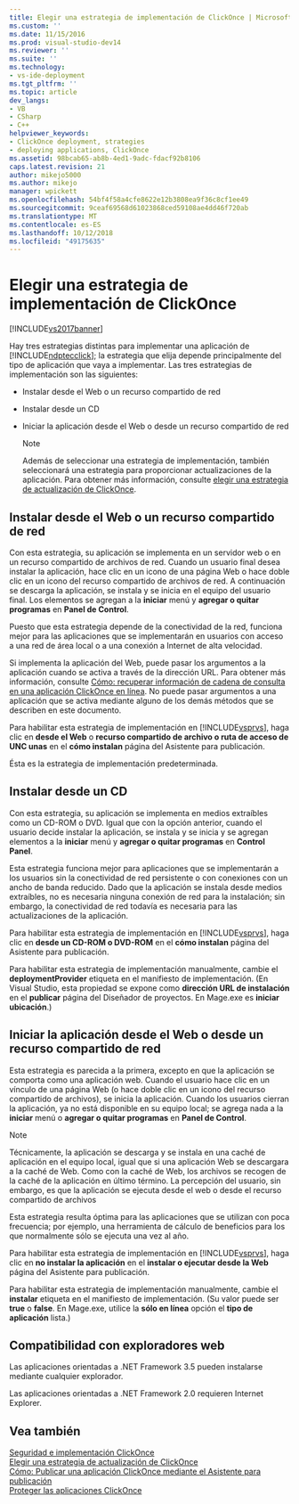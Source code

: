 ```yaml
---
title: Elegir una estrategia de implementación de ClickOnce | Microsoft Docs
ms.custom: ''
ms.date: 11/15/2016
ms.prod: visual-studio-dev14
ms.reviewer: ''
ms.suite: ''
ms.technology:
- vs-ide-deployment
ms.tgt_pltfrm: ''
ms.topic: article
dev_langs:
- VB
- CSharp
- C++
helpviewer_keywords:
- ClickOnce deployment, strategies
- deploying applications, ClickOnce
ms.assetid: 98bcab65-ab8b-4ed1-9adc-fdacf92b8106
caps.latest.revision: 21
author: mikejo5000
ms.author: mikejo
manager: wpickett
ms.openlocfilehash: 54bf4f58a4cfe8622e12b3808ea9f36c8cf1ee49
ms.sourcegitcommit: 9ceaf69568d61023868ced59108ae4dd46f720ab
ms.translationtype: MT
ms.contentlocale: es-ES
ms.lasthandoff: 10/12/2018
ms.locfileid: "49175635"
---
```

# <a name="choosing-a-clickonce-deployment-strategy"></a>Elegir una estrategia de implementación de ClickOnce
[!INCLUDE[vs2017banner](../includes/vs2017banner.md)]

Hay tres estrategias distintas para implementar una aplicación de [!INCLUDE[ndptecclick](../includes/ndptecclick-md.md)]; la estrategia que elija depende principalmente del tipo de aplicación que vaya a implementar. Las tres estrategias de implementación son las siguientes:  
  
-   Instalar desde el Web o un recurso compartido de red  
  
-   Instalar desde un CD  
  
-   Iniciar la aplicación desde el Web o desde un recurso compartido de red  
  
    > [!NOTE]
    >  Además de seleccionar una estrategia de implementación, también seleccionará una estrategia para proporcionar actualizaciones de la aplicación. Para obtener más información, consulte [elegir una estrategia de actualización de ClickOnce](../deployment/choosing-a-clickonce-update-strategy.md).  
  
## <a name="install-from-the-web-or-a-network-share"></a>Instalar desde el Web o un recurso compartido de red  
 Con esta estrategia, su aplicación se implementa en un servidor web o en un recurso compartido de archivos de red. Cuando un usuario final desea instalar la aplicación, hace clic en un icono de una página Web o hace doble clic en un icono del recurso compartido de archivos de red. A continuación se descarga la aplicación, se instala y se inicia en el equipo del usuario final. Los elementos se agregan a la **iniciar** menú y **agregar o quitar programas** en **Panel de Control**.  
  
 Puesto que esta estrategia depende de la conectividad de la red, funciona mejor para las aplicaciones que se implementarán en usuarios con acceso a una red de área local o a una conexión a Internet de alta velocidad.  
  
 Si implementa la aplicación del Web, puede pasar los argumentos a la aplicación cuando se activa a través de la dirección URL. Para obtener más información, consulte [Cómo: recuperar información de cadena de consulta en una aplicación ClickOnce en línea](../deployment/how-to-retrieve-query-string-information-in-an-online-clickonce-application.md). No puede pasar argumentos a una aplicación que se activa mediante alguno de los demás métodos que se describen en este documento.  
  
 Para habilitar esta estrategia de implementación en [!INCLUDE[vsprvs](../includes/vsprvs-md.md)], haga clic en **desde el Web** o **recurso compartido de archivo o ruta de acceso de UNC unas** en el **cómo instalan** página del Asistente para publicación.  
  
 Ésta es la estrategia de implementación predeterminada.  
  
## <a name="install-from-a-cd"></a>Instalar desde un CD  
 Con esta estrategia, su aplicación se implementa en medios extraíbles como un CD-ROM o DVD. Igual que con la opción anterior, cuando el usuario decide instalar la aplicación, se instala y se inicia y se agregan elementos a la **iniciar** menú y **agregar o quitar programas** en **Control Panel**.  
  
 Esta estrategia funciona mejor para aplicaciones que se implementarán a los usuarios sin la conectividad de red persistente o con conexiones con un ancho de banda reducido. Dado que la aplicación se instala desde medios extraíbles, no es necesaria ninguna conexión de red para la instalación; sin embargo, la conectividad de red todavía es necesaria para las actualizaciones de la aplicación.  
  
 Para habilitar esta estrategia de implementación en [!INCLUDE[vsprvs](../includes/vsprvs-md.md)], haga clic en **desde un CD-ROM o DVD-ROM** en el **cómo instalan** página del Asistente para publicación.  
  
 Para habilitar esta estrategia de implementación manualmente, cambie el **deploymentProvider** etiqueta en el manifiesto de implementación. (En Visual Studio, esta propiedad se expone como **dirección URL de instalación** en el **publicar** página del Diseñador de proyectos. En Mage.exe es **iniciar ubicación**.)  
  
## <a name="start-the-application-from-the-web-or-a-network-share"></a>Iniciar la aplicación desde el Web o desde un recurso compartido de red  
 Esta estrategia es parecida a la primera, excepto en que la aplicación se comporta como una aplicación web. Cuando el usuario hace clic en un vínculo de una página Web (o hace doble clic en un icono del recurso compartido de archivos), se inicia la aplicación. Cuando los usuarios cierran la aplicación, ya no está disponible en su equipo local; se agrega nada a la **iniciar** menú o **agregar o quitar programas** en **Panel de Control**.  
  
> [!NOTE]
>  Técnicamente, la aplicación se descarga y se instala en una caché de aplicación en el equipo local, igual que si una aplicación Web se descargara a la caché de Web. Como con la caché de Web, los archivos se recogen de la caché de la aplicación en último término. La percepción del usuario, sin embargo, es que la aplicación se ejecuta desde el web o desde el recurso compartido de archivos  
  
 Esta estrategia resulta óptima para las aplicaciones que se utilizan con poca frecuencia; por ejemplo, una herramienta de cálculo de beneficios para los que normalmente sólo se ejecuta una vez al año.  
  
 Para habilitar esta estrategia de implementación en [!INCLUDE[vsprvs](../includes/vsprvs-md.md)], haga clic en **no instalar la aplicación** en el **instalar o ejecutar desde la Web** página del Asistente para publicación.  
  
 Para habilitar esta estrategia de implementación manualmente, cambie el **instalar** etiqueta en el manifiesto de implementación. (Su valor puede ser **true** o **false**. En Mage.exe, utilice la **sólo en línea** opción el **tipo de aplicación** lista.)  
  
## <a name="web-browser-support"></a>Compatibilidad con exploradores web  
 Las aplicaciones orientadas a .NET Framework 3.5 pueden instalarse mediante cualquier explorador.  
  
 Las aplicaciones orientadas a .NET Framework 2.0 requieren Internet Explorer.  
  
## <a name="see-also"></a>Vea también  
 [Seguridad e implementación ClickOnce](../deployment/clickonce-security-and-deployment.md)   
 [Elegir una estrategia de actualización de ClickOnce](../deployment/choosing-a-clickonce-update-strategy.md)   
 [Cómo: Publicar una aplicación ClickOnce mediante el Asistente para publicación](../deployment/how-to-publish-a-clickonce-application-using-the-publish-wizard.md)   
 [Proteger las aplicaciones ClickOnce](../deployment/securing-clickonce-applications.md)



